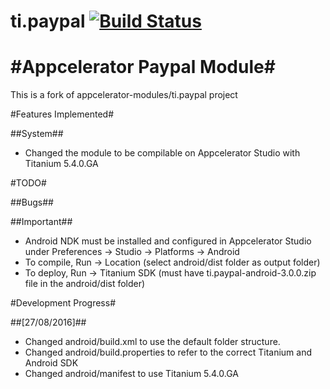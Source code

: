 ti.paypal [![Build Status](https://travis-ci.org/appcelerator-modules/ti.paypal.svg)](https://travis-ci.org/appcelerator-modules/ti.paypal)
=======

#Appcelerator Paypal Module#
===================================================

This is a fork of appcelerator-modules/ti.paypal project

#Features Implemented#

##System##
- Changed the module to be compilable on Appcelerator Studio with Titanium 5.4.0.GA 

#TODO#

##Bugs##

##Important##
- Android NDK must be installed and configured in Appcelerator Studio under
Preferences -> Studio -> Platforms -> Android
- To compile, Run -> Location (select android/dist folder as output folder)
- To deploy, Run -> Titanium SDK (must have ti.paypal-android-3.0.0.zip file in the android/dist folder)

#Development Progress#

##[27/08/2016]##
- Changed android/build.xml to use the default folder structure.
- Changed android/build.properties to refer to the correct Titanium and Android SDK
- Changed android/manifest to use Titanium 5.4.0.GA